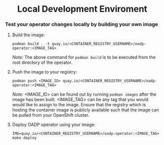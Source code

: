 <h1 align="center">Local Development Enviroment</h1>

### Test your operator changes locally by building your own image

1. Build the image:

    ```
    podman build . -t quay.io/<CONTAINER_REGISTRY_USERNAME>/oadp-operator:<IMAGE_TAG>
    ```

    *Note:* The above command for `podman build` is to be executed from the root directory of the operator.

2. Push the image to your registry:

    ```
    podman push <IMAGE_ID> quay.io/<CONTAINER_REGISTRY_USERNAME>/oadp-operator:<IMAGE_TAG>
    ```

    *Note:* <IMAGE_ID> can be found out by running `podman images` after the image has been built.
    <IMAGE_TAG> can be any tag that you would would like to assign to the image. Ensure that the registry 
    which is hosting the container image is publicly available such that the image can be pulled 
    from your OpenShift cluster. 
    
3. Deploy OADP operator using your image:

    ```
    IMG=quay.io/<CONTAINER_REGISTRY_USERNAME>/oadp-operator:<IMAGE_TAG> make deploy
    ```
